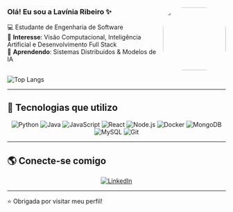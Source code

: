 ### Olá! Eu sou a Lavínia Ribeiro ✨ <img align="right"  height="145" style="border-radius:50px;" src="https://media1.giphy.com/media/v1.Y2lkPTc5MGI3NjExcDBkM3plNmF2cTE5ZjJ3Mjc1emx1bTJsZjRzd2NkY3E2Njc3dHp2MiZlcD12MV9pbnRlcm5hbF9naWZfYnlfaWQmY3Q9Zw/78XCFBGOlS6keY1Bil/giphy.gif"> <br/>
💻 Estudante de Engenharia de Software                     
🤖 **Interesse**: Visão Computacional, Inteligência Artificial e Desenvolvimento Full Stack    
🌱 **Aprendendo**: Sistemas Distribuídos & Modelos de IA 



##


![Top Langs](https://github-readme-stats.vercel.app/api/top-langs/?username=laviniaribeiro&layout=compact&theme=radical&hide_border=true)

---

## 🚀 Tecnologias que utilizo

<div align="center">

![Python](https://img.shields.io/badge/Python-3776AB?style=for-the-badge&logo=python&logoColor=white)
![Java](https://img.shields.io/badge/Java-ED8B00?style=for-the-badge&logo=openjdk&logoColor=white)
![JavaScript](https://img.shields.io/badge/JavaScript-F7DF1E?style=for-the-badge&logo=javascript&logoColor=black)
![React](https://img.shields.io/badge/React-20232A?style=for-the-badge&logo=react&logoColor=61dafb)
![Node.js](https://img.shields.io/badge/Node.js-339933?style=for-the-badge&logo=nodedotjs&logoColor=white)
![Docker](https://img.shields.io/badge/Docker-2496ED?style=for-the-badge&logo=docker&logoColor=white)
![MongoDB](https://img.shields.io/badge/MongoDB-4EA94B?style=for-the-badge&logo=mongodb&logoColor=white)
![MySQL](https://img.shields.io/badge/MySQL-4479A1?style=for-the-badge&logo=mysql&logoColor=white)
![Git](https://img.shields.io/badge/Git-F05032?style=for-the-badge&logo=git&logoColor=white)

</div>

---

## 🌎 Conecte-se comigo  

<div align="center">

[![LinkedIn](https://img.shields.io/badge/LinkedIn-0077B5?style=for-the-badge&logo=linkedin&logoColor=white)](https://www.linkedin.com/in/laviniaamaral)  

</div>

---

⭐ Obrigada por visitar meu perfil!
